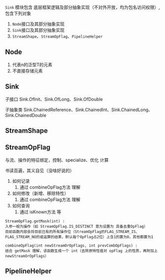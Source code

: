 ``Sink`` 模块包含 底层框架逻辑及部分抽象实现（不对外开放，均为包名访问权限）, 包含下列对象

1. ``Node``接口及其部分抽象实现
2. ``Sink``接口及其部分抽象实现
3. ``StreamShape``、``StreamOpFlag``、``PipelineHelper``

## Node
1. 代表n的泛型T的元素
2. 不直接存储元素

## Sink
子接口 Sink.OfInit、Sink.OfLong、Sink.OfDouble

子抽象类 Sink.ChainedReference、Sink.ChainedInt、Sink.ChainedLong、Sink.ChainedDouble

## StreamShape

## StreamOpFlag
与流、操作的特征绑定，控制、specialize、优化 计算

书读百遍，其义自见（没啥好说的）
1. 如何记录
   1. 通过 combineOpFlag方法 理解
2. 如何修改（新增、移除特性）
   1. 通过 combineOpFlag方法 理解
3. 如何查询
   1. 通过 isKnown方法 等

```text
StreamOpFlag.getMask(int) : 
入参一般为操作（如 StreamOpFlag.IS_DISTINCT 意为设置为 具备去重OpFlag）
目前函数内部会将目前已有的所有操作位（StreamOpFlag的FLAG_STREAM_IS、FLAG_STREAM_NO的或运算的结果，默认每个OpFlag占2位）上含1的置为0，其他都置为1

combineOpFlag(int newStreamOrOpFlags, int prevCombOpFlags) : 
结合 getMask 理解，该函数生成一个 int（去除原特性值对 opFlag 上的性质，再附加上 newStreamOrOpFlags）
```

## PipelineHelper
